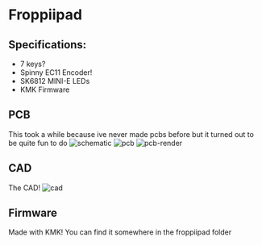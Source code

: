 # Froppiipad

## Specifications:
- 7 keys? 
- Spinny EC11 Encoder!
- SK6812 MINI-E LEDs
- KMK Firmware

## PCB
This took a while because ive never made pcbs before but it turned out to be quite fun to do
![schematic](https://cdn.hack.pet/slackcdn/716a40262c6d875acb9f50b3eeaeb520.jpg)
![pcb](https://cdn.hack.pet/slackcdn/70a6f9aa96fa064bab21b8c2ae2ffafd.jpg)
![pcb-render](https://cdn.hackclubber.dev/slackcdn/1b84480f70a50b8a63a31a91773dce8b.jpg)

## CAD
The CAD!
![cad](https://cdn.hack.pet/slackcdn/055138575e1939f95037d4dc502938e6.jpg)

## Firmware
Made with KMK! You can find it somewhere in the froppiipad folder

